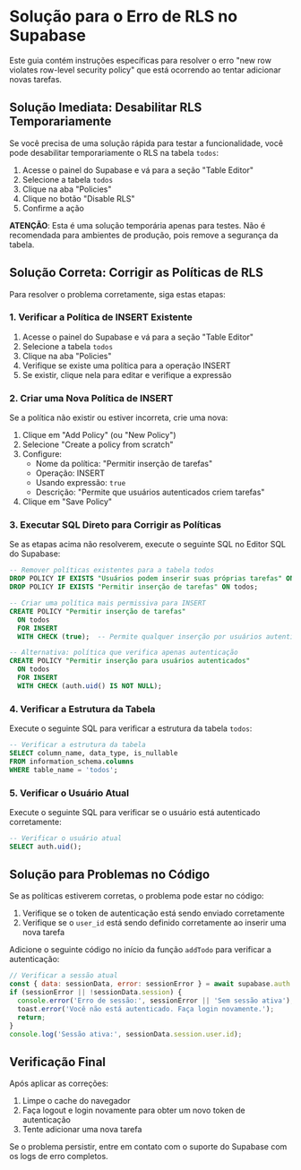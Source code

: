 # Solução para o Erro de RLS no Supabase


Este guia contém instruções específicas para resolver o erro "new row violates row-level security policy" que está ocorrendo ao tentar adicionar novas tarefas.

## Solução Imediata: Desabilitar RLS Temporariamente

Se você precisa de uma solução rápida para testar a funcionalidade, você pode desabilitar temporariamente o RLS na tabela `todos`:

1. Acesse o painel do Supabase e vá para a seção "Table Editor"
2. Selecione a tabela `todos`
3. Clique na aba "Policies"
4. Clique no botão "Disable RLS"
5. Confirme a ação

**ATENÇÃO**: Esta é uma solução temporária apenas para testes. Não é recomendada para ambientes de produção, pois remove a segurança da tabela.

## Solução Correta: Corrigir as Políticas de RLS

Para resolver o problema corretamente, siga estas etapas:

### 1. Verificar a Política de INSERT Existente

1. Acesse o painel do Supabase e vá para a seção "Table Editor"
2. Selecione a tabela `todos`
3. Clique na aba "Policies"
4. Verifique se existe uma política para a operação INSERT
5. Se existir, clique nela para editar e verifique a expressão

### 2. Criar uma Nova Política de INSERT

Se a política não existir ou estiver incorreta, crie uma nova:

1. Clique em "Add Policy" (ou "New Policy")
2. Selecione "Create a policy from scratch"
3. Configure:
   - Nome da política: "Permitir inserção de tarefas"
   - Operação: INSERT
   - Usando expressão: `true`  <!-- Temporariamente mais permissiva -->
   - Descrição: "Permite que usuários autenticados criem tarefas"
4. Clique em "Save Policy"

### 3. Executar SQL Direto para Corrigir as Políticas

Se as etapas acima não resolverem, execute o seguinte SQL no Editor SQL do Supabase:

```sql
-- Remover políticas existentes para a tabela todos
DROP POLICY IF EXISTS "Usuários podem inserir suas próprias tarefas" ON todos;
DROP POLICY IF EXISTS "Permitir inserção de tarefas" ON todos;

-- Criar uma política mais permissiva para INSERT
CREATE POLICY "Permitir inserção de tarefas" 
  ON todos 
  FOR INSERT 
  WITH CHECK (true);  -- Permite qualquer inserção por usuários autenticados

-- Alternativa: política que verifica apenas autenticação
CREATE POLICY "Permitir inserção para usuários autenticados" 
  ON todos 
  FOR INSERT 
  WITH CHECK (auth.uid() IS NOT NULL);
```

### 4. Verificar a Estrutura da Tabela

Execute o seguinte SQL para verificar a estrutura da tabela `todos`:

```sql
-- Verificar a estrutura da tabela
SELECT column_name, data_type, is_nullable 
FROM information_schema.columns 
WHERE table_name = 'todos';
```

### 5. Verificar o Usuário Atual

Execute o seguinte SQL para verificar se o usuário está autenticado corretamente:

```sql
-- Verificar o usuário atual
SELECT auth.uid();
```

## Solução para Problemas no Código

Se as políticas estiverem corretas, o problema pode estar no código:

1. Verifique se o token de autenticação está sendo enviado corretamente
2. Verifique se o `user_id` está sendo definido corretamente ao inserir uma nova tarefa

Adicione o seguinte código no início da função `addTodo` para verificar a autenticação:

```javascript
// Verificar a sessão atual
const { data: sessionData, error: sessionError } = await supabase.auth.getSession();
if (sessionError || !sessionData.session) {
  console.error('Erro de sessão:', sessionError || 'Sem sessão ativa');
  toast.error('Você não está autenticado. Faça login novamente.');
  return;
}
console.log('Sessão ativa:', sessionData.session.user.id);
```

## Verificação Final

Após aplicar as correções:

1. Limpe o cache do navegador
2. Faça logout e login novamente para obter um novo token de autenticação
3. Tente adicionar uma nova tarefa

Se o problema persistir, entre em contato com o suporte do Supabase com os logs de erro completos. 